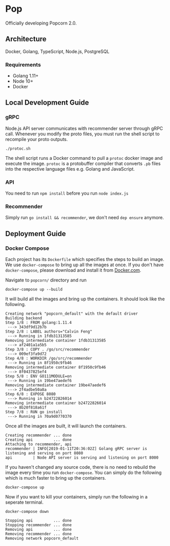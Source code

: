 # Pop

Officially developing Popcorn 2.0.

## Architecture

Docker, Golang, TypeScript, Node.js, PostgreSQL

### Requirements

- Golang 1.11+
- Node 10+
- Docker

## Local Development Guide

### gRPC

Node.js API server communicates with recommender server through gRPC call. Whenever you modify the
proto files, you must run the shell script to recompile your proto outputs.

    ./protoc.sh

The shell script runs a Docker command to pull a `protoc` docker image and execute the image. `protoc`
is a protobuffer compiler that converts `.pb` files into the respective language files e.g. Golang
and JavaScript.

### API

You need to run `npm install` before you run `node index.js`

### Recommender

Simply run `go install && recommender`, we don't need `dep ensure` anymore.

## Deployment Guide

### Docker Compose

Each project has its `Dockerfile` which specifies the steps to build an image. We use `docker-compose`
to bring up all the images at once. If you don't have `docker-compose`, please download and install
it from [Docker.com][1].

Navigate to `popcorn/` directory and run

    docker-compose up --build

It will build all the images and bring up the containers. It should look like the following.

```text
Creating network "popcorn_default" with the default driver
Building backend
Step 1/8 : FROM golang:1.11.4
 ---> 343df9d12b7b
Step 2/8 : LABEL authors="Calvin Feng"
 ---> Running in 1fdb31313585
Removing intermediate container 1fdb31313585
 ---> af2401a1a5b5
Step 3/8 : COPY . /go/src/recommender
 ---> 009ef3fa9d72
Step 4/8 : WORKDIR /go/src/recommender
 ---> Running in 8f1950c9fb46
Removing intermediate container 8f1950c9fb46
 ---> 8f0437825ef4
Step 5/8 : ENV GO111MODULE=on
 ---> Running in 19be47aedef6
Removing intermediate container 19be47aedef6
 ---> 2f4adbe50a8a
Step 6/8 : EXPOSE 8080
 ---> Running in b24722826014
Removing intermediate container b24722826014
 ---> 8b20f818a61f
Step 7/8 : RUN go install
 ---> Running in 70a9d0770370
```

Once all the images are built, it will launch the containers.

```text
Creating recommender ... done
Creating api         ... done
Attaching to recommender, api
recommender | INFO[2019-01-11T20:36:02Z] Golang gRPC server is listening and serving on port 8080
api         | Node API server is serving and listening on port 8000
```

If you haven't changed any source code, there is no need to rebuild the image every time you run
`docker-compose`. You can simply do the following which is much faster to bring up the containers.

    docker-compose up

Now if you want to kill your containers, simply run the following in a seperate terminal.

    docker-compose down

```text
Stopping api         ... done
Stopping recommender ... done
Removing api         ... done
Removing recommender ... done
Removing network popcorn_default
```

[1]:https://docs.docker.com/compose/install/